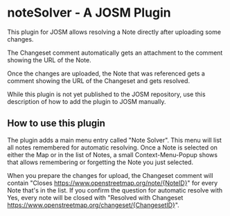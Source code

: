 # noteSolver - A JOSM Plugin

This plugin for JOSM allows resolving a Note directly after uploading some changes.

The Changeset comment automatically gets an attachment to the comment showing the URL of the Note.

Once the changes are uploaded, the Note that was referenced gets a comment showing the URL of the Changeset and gets resolved.

While this plugin is not yet published to the JOSM repository, use this description of how to add the plugin to JOSM manually.
## How to use this plugin

The plugin adds a main menu entry called "Note Solver". This menu will list all notes remembered for automatic resolving. Once a Note is selected on either the Map or in the list of Notes, a small Context-Menu-Popup shows that allows remembering or forgetting the Note you just selected.

When you prepare the changes for upload, the Changeset comment will contain "Closes https://www.openstreetmap.org/note/{NoteID}" for every Note that's in the list. If you confirm the question for automatic resolve with Yes, every note will be closed with "Resolved with Changeset https://www.openstreetmap.org/changeset/{ChangesetID}". 
